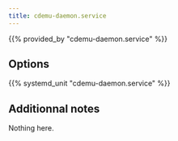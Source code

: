 ```yaml
---
title: cdemu-daemon.service
---
```


{{% provided_by "cdemu-daemon.service" %}}

## Options

{{% systemd_unit "cdemu-daemon.service" %}}

## Additionnal notes

Nothing here.